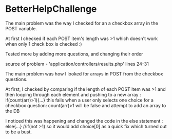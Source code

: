 # BetterHelpChallenge


The main problem was the way I checked for an a checkbox array in the POST variable.

At first I checked if each POST item's length was >1
  which doesn't work when only 1 check box is checked :)
  
  
Tested more by adding more questions, and changing their order

source of problem - 'application/controllers/results.php' lines 24-31

The main problem was how I looked for arrays in POST from the checkbox questions.

At first, I checked by comparing if the length of each POST item was >1 
and then looping through each element and pushing to a new array : if(count(arr)>1){...}
  this fails when a user only selects one choice for a checkbox question: 
  count(arr)>1 will be false and attempt to add an array to the DB
  
  I noticed this was happening and changed the code in the else statement :  else{...}    //if(not >1)
  so it would add choice[0] as a quick fix which turned out to be a bust. 
